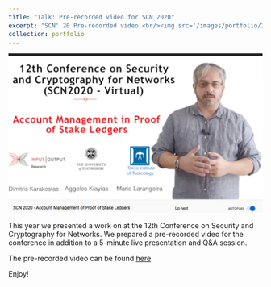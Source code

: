 ```yaml
---
title: "Talk: Pre-recorded video for SCN 2020"
excerpt: "SCN' 20 Pre-recorded video.<br/><img src='/images/portfolio/2020-09-14/SCN.png'>"
collection: portfolio
---
```


![](/images/portfolio/2020-09-14/SCN.png)

This year we presented a work on at the 12th Conference on Security and Cryptography for Networks. We prepared a pre-recorded video for the conference in addition to a 5-minute live presentation and Q&A session.

The pre-recorded video can be found [here](https://www.youtube.com/watch?v=tKux9Rl7gNU&feature=youtu.be) 

Enjoy!
